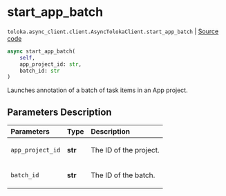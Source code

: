 # start_app_batch
`toloka.async_client.client.AsyncTolokaClient.start_app_batch` | [Source code](https://github.com/Toloka/toloka-kit/blob/v1.1.4/src/async_client/client.py#L0)

```python
async start_app_batch(
    self,
    app_project_id: str,
    batch_id: str
)
```

Launches annotation of a batch of task items in an App project.

## Parameters Description

| Parameters | Type | Description |
| :----------| :----| :-----------|
`app_project_id`|**str**|<p>The ID of the project.</p>
`batch_id`|**str**|<p>The ID of the batch.</p>
